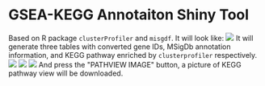 # GSEA-KEGG Annotaiton Shiny Tool
Based on R package `clusterProfiler` and `misgdf`.
It will look like:
![](https://s2.ax1x.com/2019/08/14/mkLXNV.png)
It will generate three tables with converted gene IDs, MSigDb annotation information, and KEGG pathway enriched by `clusterprofiler` respectively.
![](https://s2.ax1x.com/2019/08/14/mkOdDs.png)
![](https://s2.ax1x.com/2019/08/14/mkXKRU.png)
![](https://s2.ax1x.com/2019/08/14/mkjPFx.png)
And press the "PATHVIEW IMAGE" button, a picture of KEGG pathway view will be downloaded.
